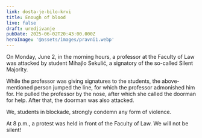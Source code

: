 ```yaml
---
link: dosta-je-bilo-krvi
title: Enough of blood
live: false
draft: uredjivanje
pubDate: 2025-06-02T20:43:00.000Z
heroImage: '@assets/images/pravni1.webp'
---
```

On Monday, June 2, in the morning hours, a professor at the Faculty of Law was attacked by student Mihajlo Sekulić, a signatory of the so-called Silent Majority.

While the professor was giving signatures to the students, the above-mentioned person jumped the line, for which the professor admonished him for. He pulled the professor by the nose, after which she called the doorman for help. After that, the doorman was also attacked.

We, students in blockade, strongly condemn any form of violence.

At 8 p.m., a protest was held in front of the Faculty of Law. We will not be silent!
